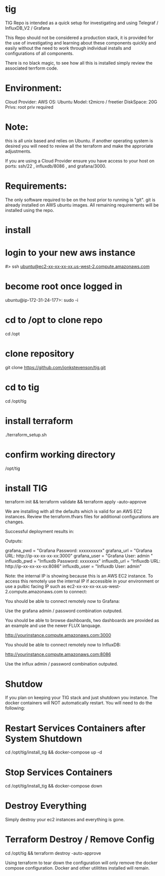 # tig

TIG Repo is intended as a quick setup for investigating and using Telegraf / InfluxDB_V2 / Grafana

This Repo should not be considered a production stack, it is provided for the use of investigating and learning about these components quickly
and easily without the need to work through individual installs and configurations of all components. 

There is no black magic, to see how all this is installed simply review the associated terrform code. 


# Environment: 
   Cloud Provider:  AWS
   OS: Ubuntu
   Model: t2micro / freetier
   DiskSpace: 20G
   Privs:  root priv required
   
# Note: 
this is all unix based and relies on Ubuntu. if another operating system is desired you will need to review all the terraform and 
make the approriate adjustments.

If you are using a Cloud Provider ensure you have access to your host on ports: ssh/22 , influxdb/8086 , and grafana/3000.

# Requirements:
   The only software required to be on the host prior to running is "git". git is already installed on AWS
   ubuntu images. All remaining requirements will be installed using the repo.
   
# install

   # login to your new aws instance
   #> ssh ubuntu@ec2-xx-xx-xx-xx.us-west-2.compute.amazonaws.com

   # become root once logged in
   ubuntu@ip-172-31-24-177>:  sudo -i 

   # cd to /opt to clone repo
   cd /opt
   
   # clone repository
   git clone https://github.com/jonkstevenson/tig.git
   
   # cd to tig
   cd /opt/tig

   # install terraform 
   ./terraform_setup.sh
   
   # confirm working directory
   /opt/tig

   # install TIG 
   terraform init && terraform validate && terraform apply -auto-approve
   
We are installing with all the defaults which is valid for an AWS EC2 instances. Review the terraform.tfvars files for additional configurations are changes.

Successful deployment results in:

Outputs:

grafana_pwd = "Grafana Password:  xxxxxxxxxx"
grafana_url = "Grafana URL: http://ip-xx-xx-xx-xx:3000"
grafana_user = "Grafana User: admin "
influxdb_pwd = "Influxdb Password:  xxxxxxxx"
influxdb_url = "Influxdb URL: http://ip-xx-xx-xx-xx:8086"
influxdb_user = "Influxdb User: admin"

Note: the internal IP is showing because this is an AWS EC2 instance. To access this remotely use the internal IP if accessible in your environment 
or use a pulbic facing IP such as ec2-xx-xx-xx-xx.us-west-2.compute.amazonaws.com to connect:

You should be able to connect remotely now to Grafana:

Use the grafana admin / password combination outputed.

You should be able to browse dashboards, two dashboards are provided as an example and use the newer FLUX lanquage.
  
http://yourinstance.compute.amazonaws.com:3000

You should be able to connect remotely now to InfluxDB:

http://yourinstance.compute.amazonaws.com:8086

Use the influx admin / password combination outputed.

# Shutdow

If you plan on keeping your TIG stack and just shutdown you instance. The docker containers will NOT automatically restart. You will 
need to do the following:

# Restart Services Containers after System Shutdown
cd /opt/tig/install_tig && docker-compose up -d 

# Stop Services Containers
cd /opt/tig/install_tig && docker-compose down

# Destroy Everything
Simply destroy your ec2 instances and everything is gone.

# Terraform Destroy / Remove Config
cd /opt/tig && terraform destroy -auto-approve

Using terraform to tear down the configuration will only remove the docker compose configuration. Docker and other utilitites installed will remain.

